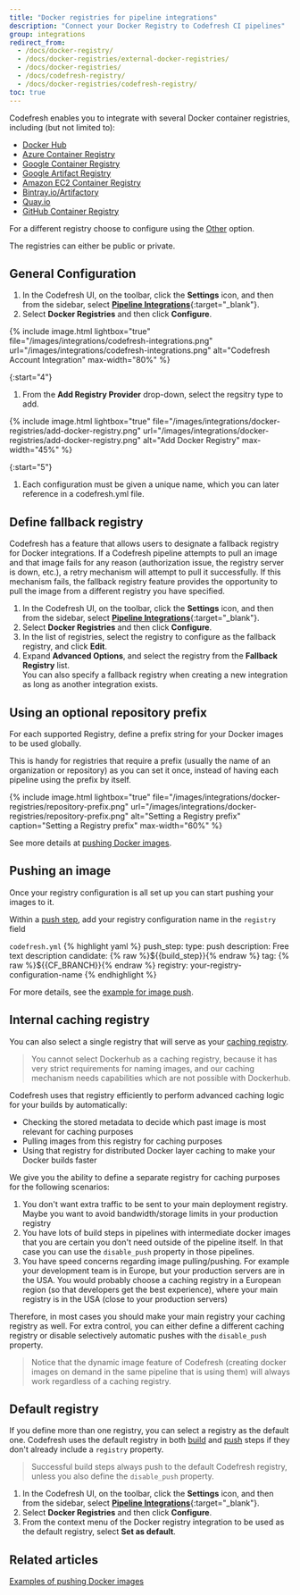 ```yaml
---
title: "Docker registries for pipeline integrations"
description: "Connect your Docker Registry to Codefresh CI pipelines"
group: integrations
redirect_from:
  - /docs/docker-registry/
  - /docs/docker-registries/external-docker-registries/
  - /docs/docker-registries/
  - /docs/codefresh-registry/  
  - /docs/docker-registries/codefresh-registry/
toc: true
---
```

Codefresh enables you to integrate with several Docker container registries, including (but not limited to):

* [Docker Hub](docker-hub)
* [Azure Container Registry](azure-docker-registry)
* [Google Container Registry](google-container-registry)
* [Google Artifact Registry](google-artifact-registry)
* [Amazon EC2 Container Registry](amazon-ec2-container-registry)
* [Bintray.io/Artifactory](bintray-io)
* [Quay.io](quay-io)
* [GitHub Container Registry](github-container-registry)

For a different registry choose to configure using the [Other](other-registries) option.

The registries can either be public or private.

## General Configuration


1. In the Codefresh UI, on the toolbar, click the **Settings** icon, and then from the sidebar, select [**Pipeline Integrations**](https://g.codefresh.io/account-admin/account-conf/integration){:target="\_blank"}. 
1. Select **Docker Registries** and then click **Configure**.

{% include image.html
  lightbox="true"
  file="/images/integrations/codefresh-integrations.png"
  url="/images/integrations/codefresh-integrations.png"
  alt="Codefresh Account Integration"
  max-width="80%" %}

{:start="4"}
1. From the **Add Registry Provider** drop-down, select the regsitry type to add.

{% include image.html
  lightbox="true"
  file="/images/integrations/docker-registries/add-docker-registry.png"
  url="/images/integrations/docker-registries/add-docker-registry.png"
  alt="Add Docker Registry"
  max-width="45%" %}

{:start="5"}
1. Each configuration must be given a unique name, which you can later reference in a codefresh.yml file.

<!--- {% include image.html
  lightbox="true"
  file="/images/integrations/docker-registries/registry-name.png"
  url="/images/integrations/docker-registries/registry-name.png"
  alt="Specify Docker registry name"
  max-width="40%" %} -->

## Define fallback registry

Codefresh has a feature that allows users to designate a fallback registry for Docker integrations. If a Codefresh pipeline attempts to pull an image and that image fails for any reason (authorization issue, the registry server is down, etc.), a retry mechanism will attempt to pull it successfully. If this mechanism fails, the fallback registry feature provides the opportunity to pull the image from a different registry you have specified.

1. In the Codefresh UI, on the toolbar, click the **Settings** icon, and then from the sidebar, select [**Pipeline Integrations**](https://g.codefresh.io/account-admin/account-conf/integration){:target="\_blank"}. 
1. Select **Docker Registries** and then click **Configure**.
1. In the list of registries, select the registry to configure as the fallback registry, and click **Edit**.
1. Expand **Advanced Options**, and select the registry from the **Fallback Registry** list.   
  You can also specify a fallback registry when creating a new integration as long as another integration exists.

## Using an optional repository prefix

For each supported Registry, define a prefix string for your Docker images to be used globally.

This is handy for registries that require a prefix (usually the name of an organization or repository) as you can set it once, instead of having each pipeline using the prefix by itself.

{% include image.html
  lightbox="true"
  file="/images/integrations/docker-registries/repository-prefix.png"
  url="/images/integrations/docker-registries/repository-prefix.png"
  alt="Setting a Registry prefix"
  caption="Setting a Registry prefix"
  max-width="60%"
  %}

See more details at [pushing Docker images]({{site.baseurl}}/docs/ci-cd-guides/working-with-docker-registries/#pushing-docker-images).

## Pushing an image

Once your registry configuration is all set up you can start pushing your images to it.

Within a [push step]({{site.baseurl}}/docs/pipelines/steps/push/), add your registry configuration name in the `registry` field

  `codefresh.yml`
{% highlight yaml %}
push_step:
  type: push
  description: Free text description
  candidate: {% raw %}${{build_step}}{% endraw %}
  tag: {% raw %}${{CF_BRANCH}}{% endraw %}
  registry: your-registry-configuration-name
{% endhighlight %}

For more details, see the [example for image push]({{site.baseurl}}/docs/example-catalog/ci-examples/build-and-push-an-image/).

## Internal caching registry

You can also select a single registry that will serve as your [caching registry]({{site.baseurl}}/docs/pipelines/pipeline-caching/#docker-registry-caching).

> You cannot select Dockerhub as a caching registry, because it has very strict requirements for naming images, and our caching mechanism needs capabilities which are not possible with Dockerhub.

Codefresh uses that registry efficiently to perform advanced caching logic for your builds by automatically:

* Checking the stored metadata to decide which past image is most relevant for caching purposes
* Pulling images from this registry for caching purposes
* Using that registry for distributed Docker layer caching to make your Docker builds faster

We give you the ability to define a separate registry for caching purposes for the following scenarios:

1. You don't want extra traffic to be sent to your main deployment registry.  Maybe you want to avoid bandwidth/storage limits in your production registry
1. You have lots of build steps in pipelines with intermediate docker images that you are certain you don't need outside of the pipeline itself. In that case you can use the `disable_push` property in those pipelines.
1. You have speed concerns regarding image pulling/pushing. For example your development team is in Europe, but your production servers are in the USA. You would probably choose a caching registry in a European region (so that developers get the best experience), where your main registry is in the USA (close to your production servers)

Therefore, in most cases you should make your main registry your caching registry as well. For extra control, you can either define a different caching registry or disable selectively automatic pushes with the `disable_push` property.

>Notice that the dynamic image feature of Codefresh (creating docker images on demand in the same pipeline that is using them) will always work regardless of a caching registry.

## Default registry

If you define more than one registry, you can select a registry as the default one. Codefresh uses the default registry in both [build]({{site.baseurl}}/docs/pipelines/steps/build/) and [push]({{site.baseurl}}/docs/pipelines/steps/push/) steps if they don't already include a `registry` property.  

> Successful build steps always push to the default Codefresh registry, unless you also define the `disable_push` property.

1. In the Codefresh UI, on the toolbar, click the **Settings** icon, and then from the sidebar, select [**Pipeline Integrations**](https://g.codefresh.io/account-admin/account-conf/integration){:target="\_blank"}. 
1. Select **Docker Registries** and then click **Configure**.
1. From the context menu of the Docker registry integration to be used as the default registry, select **Set as default**. 
 


## Related articles 
[Examples of pushing Docker images]({{site.baseurl}}/docs/example-catalog/ci-examples/build-and-push-an-image/)  
